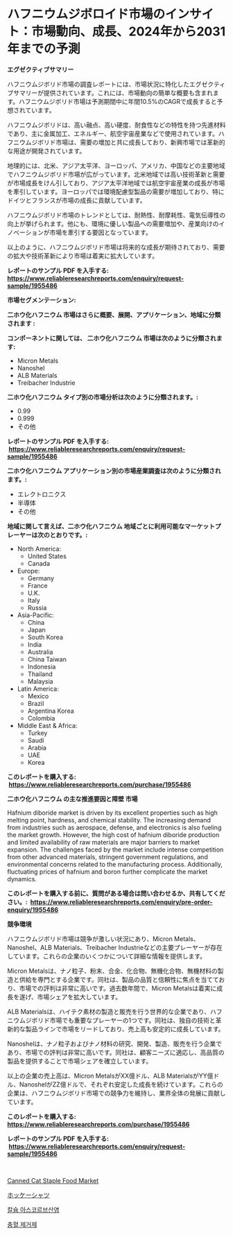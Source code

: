 <p><h1>ハフニウムジボロイド市場のインサイト：市場動向、成長、2024年から2031年までの予測</h1></p><p><strong>エグゼクティブサマリー</strong></p>
<p><p>ハフニウムジボリド市場の調査レポートには、市場状況に特化したエグゼクティブサマリーが提供されています。これには、市場動向の簡単な概要も含まれます。ハフニウムジボリド市場は予測期間中に年間10.5%のCAGRで成長すると予想されています。</p><p>ハフニウムジボリドは、高い融点、高い硬度、耐食性などの特性を持つ先進材料であり、主に金属加工、エネルギー、航空宇宙産業などで使用されています。ハフニウムジボリド市場は、需要の増加と共に成長しており、新興市場では革新的な用途が開発されています。</p><p>地理的には、北米、アジア太平洋、ヨーロッパ、アメリカ、中国などの主要地域でハフニウムジボリド市場が広がっています。北米地域では高い技術革新と需要が市場成長をけん引しており、アジア太平洋地域では航空宇宙産業の成長が市場を牽引しています。ヨーロッパでは環境配慮型製品の需要が増加しており、特にドイツとフランスが市場の成長に貢献しています。</p><p>ハフニウムジボリド市場のトレンドとしては、耐熱性、耐摩耗性、電気伝導性の向上が挙げられます。他にも、環境に優しい製品への需要増加や、産業向けのイノベーションが市場を牽引する要因となっています。</p><p>以上のように、ハフニウムジボリド市場は将来的な成長が期待されており、需要の拡大や技術革新により市場は着実に拡大しています。</p></p>
<p><strong>レポートのサンプル PDF を入手する: <a href="https://www.reliableresearchreports.com/enquiry/request-sample/1955486">https://www.reliableresearchreports.com/enquiry/request-sample/1955486</a></strong></p>
<p><strong>市場セグメンテーション:</strong></p>
<p><strong> 二ホウ化ハフニウム 市場はさらに概要、展開、アプリケーション、地域に分類されます :</strong></p>
<p><strong>コンポーネントに関しては、 二ホウ化ハフニウム 市場は次のように分類されます: &nbsp;</strong></p>
<p><ul><li>Micron Metals</li><li>Nanoshel</li><li>ALB Materials</li><li>Treibacher Industrie</li></ul></p>
<p><strong> 二ホウ化ハフニウム タイプ別の市場分析は次のように分類されます。:</strong></p>
<p><ul><li>0.99</li><li>0.999</li><li>その他</li></ul></p>
<p><strong>レポートのサンプル PDF を入手する: &nbsp;<a href="https://www.reliableresearchreports.com/enquiry/request-sample/1955486">https://www.reliableresearchreports.com/enquiry/request-sample/1955486</a></strong></p>
<p><strong> 二ホウ化ハフニウム アプリケーション別の市場産業調査は次のように分類されます。:</strong></p>
<p><ul><li>エレクトロニクス</li><li>半導体</li><li>その他</li></ul></p>
<p><strong>地域に関して言えば、二ホウ化ハフニウム 地域ごとに利用可能なマーケットプレーヤーは次のとおりです。:</strong></p>
<p><ul>
    <li>
        North America:
        <ul>
            <li>United States</li>
            <li>Canada</li>
        </ul>
    </li>
    <li>
        Europe:
        <ul>
            <li>Germany</li>
            <li>France</li>
            <li>U.K.</li>
            <li>Italy</li>
            <li>Russia</li>
        </ul>
    </li>
    <li>
        Asia-Pacific:
        <ul>
            <li>China</li>
            <li>Japan</li>
            <li>South Korea</li>
            <li>India</li>
            <li>Australia</li>
            <li>China Taiwan</li>
            <li>Indonesia</li>
            <li>Thailand</li>
            <li>Malaysia</li>
        </ul>
    </li>
    <li>
        Latin America:
        <ul>
            <li>Mexico</li>
            <li>Brazil</li>
            <li>Argentina Korea</li>
            <li>Colombia</li>
        </ul>
    </li>
    <li>
        Middle East & Africa:
        <ul>
            <li>Turkey</li>
            <li>Saudi</li>
            <li>Arabia</li>
            <li>UAE</li>
            <li>Korea</li>
        </ul>
    </li>
    </ul></p>
<p><strong>このレポートを購入する: &nbsp;<a href="https://www.reliableresearchreports.com/purchase/1955486">https://www.reliableresearchreports.com/purchase/1955486</a></strong></p>
<p><strong>二ホウ化ハフニウム の主な推進要因と障壁 市場</strong></p>
<p><p>Hafnium diboride market is driven by its excellent properties such as high melting point, hardness, and chemical stability. The increasing demand from industries such as aerospace, defense, and electronics is also fueling the market growth. However, the high cost of hafnium diboride production and limited availability of raw materials are major barriers to market expansion. The challenges faced by the market include intense competition from other advanced materials, stringent government regulations, and environmental concerns related to the manufacturing process. Additionally, fluctuating prices of hafnium and boron further complicate the market dynamics.</p></p>
<p><strong>このレポートを購入する前に、質問がある場合は問い合わせるか、共有してください。:&nbsp; <a href="https://www.reliableresearchreports.com/enquiry/pre-order-enquiry/1955486">https://www.reliableresearchreports.com/enquiry/pre-order-enquiry/1955486</a></strong></p>
<p><strong>競争環境</strong></p>
<p><p>ハフニウムジボリド市場は競争が激しい状況にあり、Micron Metals、Nanoshel、ALB Materials、Treibacher Industrieなどの主要プレーヤーが存在しています。これらの企業のいくつかについて詳細な情報を提供します。</p><p>Micron Metalsは、ナノ粒子、粉末、合金、化合物、無機化合物、無機材料の製造と供給を専門とする企業です。同社は、製品の品質と信頼性に焦点を当てており、市場での評判は非常に高いです。過去数年間で、Micron Metalsは着実に成長を遂げ、市場シェアを拡大しています。</p><p>ALB Materialsは、ハイテク素材の製造と販売を行う世界的な企業であり、ハフニウムジボリド市場でも重要なプレーヤーの1つです。同社は、独自の技術と革新的な製品ラインで市場をリードしており、売上高も安定的に成長しています。</p><p>Nanoshelは、ナノ粒子およびナノ材料の研究、開発、製造、販売を行う企業であり、市場での評判は非常に高いです。同社は、顧客ニーズに適応し、高品質の製品を提供することで市場シェアを確立しています。</p><p>以上の企業の売上高は、Micron MetalsがXX億ドル、ALB MaterialsがYY億ドル、NanoshelがZZ億ドルで、それぞれ安定した成長を続けています。これらの企業は、ハフニウムジボリド市場での競争力を維持し、業界全体の発展に貢献しています。</p></p>
<p><strong>このレポートを購入する: &nbsp; <a href="https://www.reliableresearchreports.com/purchase/1955486">https://www.reliableresearchreports.com/purchase/1955486</a></strong></p>
<p><strong>レポートのサンプル PDF を入手する: &nbsp;<a href="https://www.reliableresearchreports.com/enquiry/request-sample/1955486">https://www.reliableresearchreports.com/enquiry/request-sample/1955486</a></strong><strong></strong></p>
<p>&nbsp;</p>
<p><p><a href="https://github.com/Airanohannonzb68e5pb53oc1/Market-Research-Report-List-1/blob/main/canned-cat-staple-food-market.md">Canned Cat Staple Food Market</a></p><p><a href="https://github.com/AriMuller2009/Market-Research-Report-List-1/blob/main/76083457777.md">ホッケーシャツ</a></p><p><a href="https://github.com/TimmyMann6767/Market-Research-Report-List-1/blob/main/40444007301.md">칼슘 아스코르브산염</a></p><p><a href="https://github.com/JeromeRtyau89966/Market-Research-Report-List-1/blob/main/65967927302.md">충혈 제거제</a></p></p>